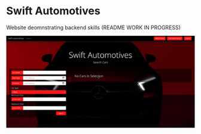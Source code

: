 # Swift Automotives
 Website deomnstrating backend skills (README WORK IN PROGRESS)

![Alt Text](READMEimgs/Picture1.png)

